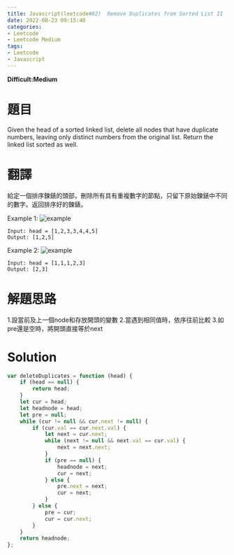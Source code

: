 ```yaml
---
title: Javascript(leetcode#82)  Remove Duplicates from Sorted List II
date: 2022-08-23 09:15:40
categories: 
- Leetcode 
- Leetcode Medium 
tags:
- Leetcode
- Javascript
---
```


**Difficult:Medium**



# 題目
Given the head of a sorted linked list, delete all nodes that have duplicate numbers, leaving only distinct numbers from the original list. Return the linked list sorted as well.
<!--more-->
# 翻譯
給定一個排序鍊錶的頭部，刪除所有具有重複數字的節點，只留下原始鍊錶中不同的數字。返回排序好的鍊錶。


Example 1:
![example](../image/leetcode/leetcode82_1.jpg "example")
```
Input: head = [1,2,3,3,4,4,5]
Output: [1,2,5]
```

Example 2:
![example](../image/leetcode/leetcode82_2.jpg "example")
```
Input: head = [1,1,1,2,3]
Output: [2,3]
```


# 解題思路
1.設當前及上一個node和存放開頭的變數
2.當遇到相同值時，依序往前比較
3.如pre還是空時，將開頭直接等於next
# Solution
```Javascript
var deleteDuplicates = function (head) {
    if (head == null) {
        return head;
    }
    let cur = head;
    let headnode = head;
    let pre = null;
    while (cur != null && cur.next != null) {
        if (cur.val == cur.next.val) {
            let next = cur.next;
            while (next != null && next.val == cur.val) {
                next = next.next;
            }
            if (pre == null) {
                headnode = next;
                cur = next;
            } else {
                pre.next = next;
                cur = next;
            }
        } else {
            pre = cur;
            cur = cur.next;
        }
    }
    return headnode;
};

```
